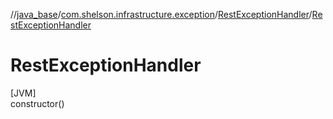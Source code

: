 //[java_base](../../../index.md)/[com.shelson.infrastructure.exception](../index.md)/[RestExceptionHandler](index.md)/[RestExceptionHandler](-rest-exception-handler.md)

# RestExceptionHandler

[JVM]\
constructor()

